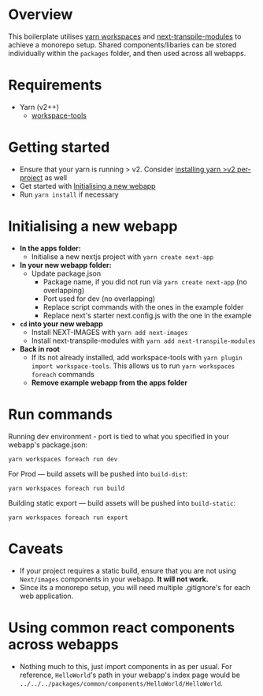 # Overview
This boilerplate utilises [yarn workspaces](https://yarnpkg.com/features/workspaces) and [next-transpile-modules](https://www.npmjs.com/package/next-transpile-modules) to achieve a monorepo setup. Shared components/libaries can be stored individually within the `packages` folder, and then used across all webapps.


# Requirements
- Yarn (v2++)
    - [workspace-tools](https://yarnpkg.com/cli/workspaces/foreach)


# Getting started
- Ensure that your yarn is running > v2. Consider [installing yarn >v2 per-project](https://yarnpkg.com/getting-started/install#per-project-install) as well
- Get started with [Initialising a new webapp](#initialising-a-new-webapp)
- Run `yarn install` if necessary


# Initialising a new webapp
- **In the apps folder:**
    - Initialise a new nextjs project with `yarn create next-app`
- **In your new webapp folder:**
    - Update package.json
        - Package name, if you did not run via `yarn create next-app` (no overlapping)
        - Port used for dev (no overlapping)
        - Replace script commands with the ones in the example folder
        - Replace next's starter next.config.js with the one in the example
- **`cd` into your new webapp**
    - Install NEXT-IMAGES with `yarn add next-images`
    - Install next-transpile-modules with `yarn add next-transpile-modules`
- **Back in root**
    - If its not already installed, add workspace-tools with `yarn plugin import workspace-tools`. This allows us to run `yarn workspaces foreach` commands
    - **Remove example webapp from the apps folder**


# Run commands
Running dev environment - port is tied to what you specified in your webapp's package.json:

`yarn workspaces foreach run dev`

For Prod — build assets will be pushed into `build-dist`:

`yarn workspaces foreach run build`

Building static export — build assets will be pushed into `build-static`:

`yarn workspaces foreach run export`


# Caveats
- If your project requires a static build, ensure that you are not using `Next/images` components in your webapp. **It will not work.**
- Since its a monorepo setup, you will need multiple .gitignore's for each web application.


# Using common react components across webapps
- Nothing much to this, just import components in as per usual. For reference, `HelloWorld`'s path in your webapp's index page would be `../../../packages/common/components/HelloWorld/HelloWorld`.

